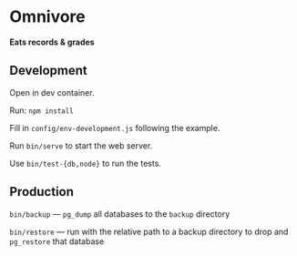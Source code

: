 Omnivore
========

**Eats records & grades**


Development
-----------

Open in dev container.

Run: `npm install`

Fill in `config/env-development.js` following the example.

Run `bin/serve` to start the web server.

Use `bin/test-{db,node}` to run the tests.


Production
----------

`bin/backup` — `pg_dump` all databases to the `backup` directory

`bin/restore` — run with the relative path to a backup directory to drop and `pg_restore` that database

